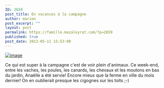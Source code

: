 ```yaml
---
ID: 2659
post_title: En vacances à la campagne
author: marion
post_excerpt: ""
layout: post
permalink: https://famille.mazaleyrat.com/?p=2659
published: true
post_date: 2013-05-11 15:53:00
---
```

<a href="http://famille.mazaleyrat.com/wp-content/uploads/2013/05/wpid-IMG_20130511_141117.jpg"><img title="moutons" class="alignleft size-full" alt="image" src="http://famille.mazaleyrat.com/wp-content/uploads/2013/05/wpid-IMG_20130511_141117.jpg" /></a>



Ce qui est super à la campagne c'est de voir plein d'animaux. Ce week-end, entre les vaches, les poules, les canards, les chevaux et les moutons en bas du jardin, Anaëlle a été servie! Encore mieux que la ferme en ville du mois dernier! On en oublierait presque les cigognes sur les toits ;-)